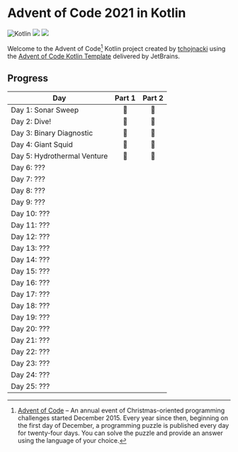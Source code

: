 # Advent of Code 2021 in Kotlin
![Kotlin](https://img.shields.io/badge/Kotlin-grey?logo=Kotlin)
![](https://img.shields.io/badge/⭐%20stars-10-yellow)
![](https://img.shields.io/badge/📅%20days-5-blue)

Welcome to the Advent of Code[^aoc] Kotlin project created by [tchojnacki][github] using the [Advent of Code Kotlin Template][template] delivered by JetBrains.

## Progress
| Day                          | Part 1 | Part 2 |
|------------------------------|:------:|:------:|
| Day 1: Sonar Sweep           |   🌟   |   🌟   |
| Day 2: Dive!                 |   🌟   |   🌟   |
| Day 3: Binary Diagnostic     |   🌟   |   🌟   |
| Day 4: Giant Squid           |   🌟   |   🌟   |
| Day 5: Hydrothermal Venture  |   🌟   |   🌟   |
| Day 6: ???                   |        |        |
| Day 7: ???                   |        |        |
| Day 8: ???                   |        |        |
| Day 9: ???                   |        |        |
| Day 10: ???                  |        |        |
| Day 11: ???                  |        |        |
| Day 12: ???                  |        |        |
| Day 13: ???                  |        |        |
| Day 14: ???                  |        |        |
| Day 15: ???                  |        |        |
| Day 16: ???                  |        |        |
| Day 17: ???                  |        |        |
| Day 18: ???                  |        |        |
| Day 19: ???                  |        |        |
| Day 20: ???                  |        |        |
| Day 21: ???                  |        |        |
| Day 22: ???                  |        |        |
| Day 23: ???                  |        |        |
| Day 24: ???                  |        |        |
| Day 25: ???                  |        |        |


[^aoc]:
    [Advent of Code][aoc] – An annual event of Christmas-oriented programming challenges started December 2015.
    Every year since then, beginning on the first day of December, a programming puzzle is published every day for twenty-four days.
    You can solve the puzzle and provide an answer using the language of your choice.

[aoc]: https://adventofcode.com
[github]: https://github.com/tchojnacki
[template]: https://github.com/kotlin-hands-on/advent-of-code-kotlin-template
